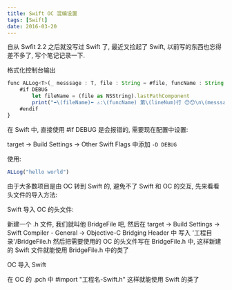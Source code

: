 ```yaml
---
title: Swift OC 混编设置
tags: [Swift]
date: 2016-03-20
---
```

自从 Swfit 2.2 之后就没写过 Swift 了, 最近又捡起了 Swift, 以前写的东西也忘得差不多了, 写个笔记记录一下.

格式化控制台输出

```js
func ALLog<T>(_ messsage : T, file : String = #file, funcName : String = #function, lineNum : Int = #line) {
    #if DEBUG
        let fileName = (file as NSString).lastPathComponent
        print("➡️\(fileName)⬅️ ⚠️:\(funcName) 第\(lineNum)行 😯😯\n\(messsage)")
    #endif
}
```
<!--more-->
在 Swift 中, 直接使用 #if DEBUG 是会报错的, 需要现在配置中设置:

target -> Build Settings -> Other Swift Flags 中添加 `-D DEBUG` 

使用:

```js
ALLog("hello world")
```

由于大多数项目是由 OC 转到 Swift 的, 避免不了 Swift 和 OC 的交互, 先来看看头文件的导入方法:

Swift 导入 OC 的头文件:

新建一个 .h 文件, 我们就叫他 BridgeFile 吧, 然后在 target -> Build Settings -> Swift Compiler - General -> Objective-C Bridging Header 中 写入 '工程目录'/BridgeFile.h 然后把需要使用的 OC 的头文件写在 BridgeFile.h 中, 这样新建的 Swift 文件就能使用 BridgeFile.h 中的类了

OC 导入 Swift 

在 OC 的 .pch 中 #import "工程名-Swift.h"
这样就能使用 Swift 的类了

